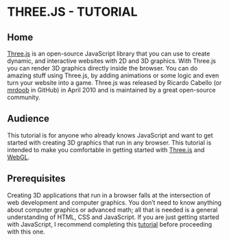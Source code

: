 # THREE.JS - TUTORIAL

## Home

[Three.js](https://threejs.org) is an open-source JavaScript library that you can use to create dynamic, and interactive websites with 2D and 3D graphics. With Three.js you can render 3D graphics directly inside the browser. You can do amazing stuff using Three.js, by adding animations or some logic and even turn your website into a game. Three.js was released by Ricardo Cabello (or [mrdoob](https://github.com/mrdoob) in GitHub) in April 2010 and is maintained by a great open-source community.

## Audience

This tutorial is for anyone who already knows JavaScript and want to get started with creating 3D graphics that run in any browser. This tutorial is intended to make you comfortable in getting started with [Three.js](https://threejs.org) and [WebGL](https://developer.mozilla.org/en-US/docs/Web/API/WebGL_API).

## Prerequisites

Creating 3D applications that run in a browser falls at the intersection of web development and computer graphics. You don’t need to know anything about computer graphics or advanced math; all that is needed is a general understanding of HTML, CSS and JavaScript. If you are just getting started with JavaScript, I recommend completing this [tutorial](https://www.tutorialspoint.com/javascript/index.htm) before proceeding with this one.
